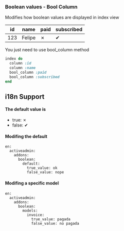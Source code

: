 ### Boolean values - Bool Column

Modifies how boolean values are displayed in index view

| id | name | paid | subscribed |
|------|------|------|------|
| 123 | Felipe | &#x2717; | &#x2714; |

You just need to use bool_column method

```ruby
index do
  column :id
  column :name
  bool_column :paid
  bool_column :subscribed
end
```

## i18n Support

#### The default value is

* true: &#x2717;
* false: &#x2714;

#### Modifing the default

```
en:
  activeadmin:
    addons:
      boolean:
        default:
          true_value: ok
          false_value: nope
```

#### Modifing a specific model

```
en:
  activeadmin:
    addons:
      boolean:
        models:
          invoice:
            true_value: pagada
            false_value: no pagada
```
